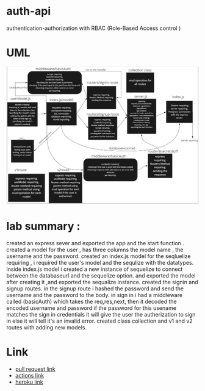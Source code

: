 # auth-api
authentication-authorization  with RBAC (Role-Based Access control )
# UML

![](./class08.png)




# lab summary :


created an express sever and exported the app and the start function .
created a model for the user , has three columns the model name , the username and the password.
created an index.js model for the seqluelize requiring , i required the user's model and the sequlize with the datatypes.
inside index.js model i created a new instance of sequelize to connect between the databaseurl and the sequelize option. and exported the model after creating it ,and exported the sequalize instance.
created the signin and signup routes.
in the signup route i hashed the password and send the username and the password to the body.
in sign in i had a middleware called (basicAuth) which takes the req,res,next, then it decoded the encoded username and password if the password for this usename matches the sign in credentials it will give the user the autherization to sign in else it will tell it's an invalid error.
created class collection and v1 and v2 routes with adding new models.

# Link 
* [pull request link](https://class-08-prod.herokuapp.com/)
* [actions link](https://github.com/ibrahimalaqoul/auth-api/actions)
* [heroku link](https://class-08-prod.herokuapp.com/)
